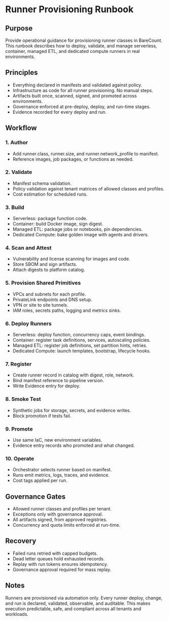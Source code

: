 # Runner Provisioning Runbook

## Purpose
Provide operational guidance for provisioning runner classes in BareCount. This runbook describes how to deploy, validate, and manage serverless, container, managed ETL, and dedicated compute runners in real environments.

## Principles
- Everything declared in manifests and validated against policy.
- Infrastructure as code for all runner provisioning. No manual steps.
- Artifacts built once, scanned, signed, and promoted across environments.
- Governance enforced at pre-deploy, deploy, and run-time stages.
- Evidence recorded for every deploy and run.

## Workflow

### 1. Author
- Add runner.class, runner.size, and runner.network_profile to manifest.
- Reference images, job packages, or functions as needed.

### 2. Validate
- Manifest schema validation.
- Policy validation against tenant matrices of allowed classes and profiles.
- Cost estimation for scheduled runs.

### 3. Build
- Serverless: package function code.
- Container: build Docker image, sign digest.
- Managed ETL: package jobs or notebooks, pin dependencies.
- Dedicated Compute: bake golden image with agents and drivers.

### 4. Scan and Attest
- Vulnerability and license scanning for images and code.
- Store SBOM and sign artifacts.
- Attach digests to platform catalog.

### 5. Provision Shared Primitives
- VPCs and subnets for each profile.
- PrivateLink endpoints and DNS setup.
- VPN or site to site tunnels.
- IAM roles, secrets paths, logging and metrics sinks.

### 6. Deploy Runners
- Serverless: deploy function, concurrency caps, event bindings.
- Container: register task definitions, services, autoscaling policies.
- Managed ETL: register job definitions, set partition hints, retries.
- Dedicated Compute: launch templates, bootstrap, lifecycle hooks.

### 7. Register
- Create runner record in catalog with digest, role, network.
- Bind manifest reference to pipeline version.
- Write Evidence entry for deploy.

### 8. Smoke Test
- Synthetic jobs for storage, secrets, and evidence writes.
- Block promotion if tests fail.

### 9. Promote
- Use same IaC, new environment variables.
- Evidence entry records who promoted and what changed.

### 10. Operate
- Orchestrator selects runner based on manifest.
- Runs emit metrics, logs, traces, and evidence.
- Cost tags applied per run.

## Governance Gates
- Allowed runner classes and profiles per tenant.
- Exceptions only with governance approval.
- All artifacts signed, from approved registries.
- Concurrency and quota limits enforced at run-time.

## Recovery
- Failed runs retried with capped budgets.
- Dead letter queues hold exhausted records.
- Replay with run tokens ensures idempotency.
- Governance approval required for mass replay.

## Notes
Runners are provisioned via automation only. Every runner deploy, change, and run is declared, validated, observable, and auditable. This makes execution predictable, safe, and compliant across all tenants and workloads.
